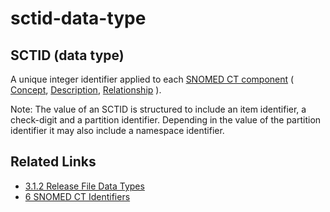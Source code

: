 # sctid-data-type

## SCTID (data type)

A unique integer identifier applied to each [SNOMED CT component](https://confluence.ihtsdotools.org/display/DOCGLOSS/SNOMED+CT+component) ( [Concept](https://confluence.ihtsdotools.org/display/DOCGLOSS/Concept), [Description](https://confluence.ihtsdotools.org/display/DOCGLOSS/Description), [Relationship](https://confluence.ihtsdotools.org/display/DOCGLOSS/Relationship) ).

Note: The value of an SCTID is structured to include an item identifier, a check-digit and a partition identifier. Depending in the value of the partition identifier it may also include a namespace identifier.

## Related Links

* [3.1.2 Release File Data Types](../../../../3.1.2-Release-File-Data-Types_28739352.html)
* [6 SNOMED CT Identifiers](../../../../6-SNOMED-CT-Identifiers_33490090.html)
